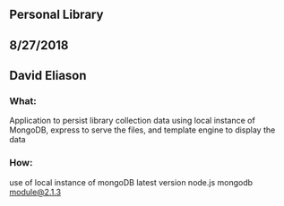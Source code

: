 ## Personal Library
## 8/27/2018
## David Eliason

### What:
Application to persist library collection data using local instance of MongoDB, express to serve the files, and template engine to display the data

### How:
use of local instance of mongoDB latest version
node.js mongodb module@2.1.3